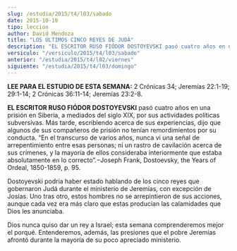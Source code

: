 ```yaml
---
slug: /estudia/2015/t4/l03/sabado
date: 2015-10-10
tipo: leccion
author: David Mendoza
title: "LOS ÚLTIMOS CINCO REYES DE JUDÁ"
description: "EL ESCRITOR RUSO FIÓDOR DOSTOYEVSKI pasó cuatro años en una prisión en Siberia, a mediados del siglo XIX, por sus actividades políticas subversivas. Más tarde, escribiendo acerca de sus experiencias, dijo que algunos de sus compañeros de prisión no tenían remordimientos por su conducta."
versiculo: "/versiculo/2015/t4/l03/sabado"
anterior: "/estudia/2015/t4/l02/viernes"
siguiente: "/estudia/2015/t4/l03/domingo"
---
```


**LEE PARA EL ESTUDIO DE ESTA SEMANA:** 2 Crónicas 34; Jeremías 22:1-19; 29:1-14; 2 Crónicas 36:11-14; Jeremías 23:2-8.

**EL ESCRITOR RUSO FIÓDOR DOSTOYEVSKI** pasó cuatro años en una prisión en Siberia, a mediados del siglo XIX, por sus actividades políticas subversivas. Más tarde, escribiendo acerca de sus experiencias, dijo que algunos de sus compañeros de prisión no tenían remordimientos por su conducta. “En el transcurso de varios años, nunca vi una señal de arrepentimiento entre esas personas; ni un rastro de cavilación acerca de sus crímenes, y la mayoría de ellos consideraba interiormente que estaba absolutamente en lo correcto”.−Joseph Frank, Dostoevsky, the Years of Ordeal, 1850-1859, p. 95.

Dostoyevski podría haber estado hablando de los cinco reyes que gobernaron Judá durante el ministerio de Jeremías, con excepción de Josías. Uno tras otro, estos hombres no se arrepintieron de sus acciones, aunque cada vez era más claro que estas producían las calamidades que Dios les anunciaba.

Dios nunca quiso dar un rey a Israel; esta semana comprenderemos mejor el porqué. Entenderemos, además, las presiones que el pobre Jeremías afrontó durante la mayoría de su poco apreciado ministerio.
